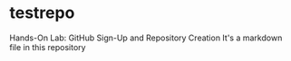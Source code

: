 # testrepo
Hands-On Lab: GitHub Sign-Up and Repository Creation
It's a markdown file in this repository
